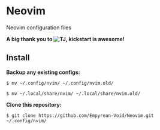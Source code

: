 # Neovim

Neovim configuration files

**A big thank you to ![TJ](https://github.com/tjdevries), kickstart is awesome!** 

## Install

**Backup any existing configs:**

```
$ mv ~/.config/nvim/ ~/.config/nvim.old/
```

```
$ mv ~/.local/share/nvim/ ~/.local/share/nvim.old/
```

**Clone this repository:**

```
$ git clone https://github.com/Empyrean-Void/Neovim.git ~/.config/nvim/
```
